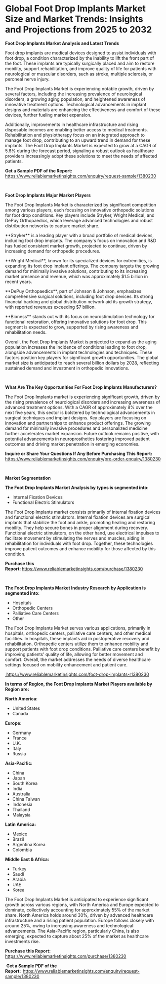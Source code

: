 <p><h1>Global Foot Drop Implants Market Size and Market Trends: Insights and Projections from 2025 to 2032</h1></p><p><strong>Foot Drop Implants Market Analysis and Latest Trends</strong></p>
<p><p>Foot drop implants are medical devices designed to assist individuals with foot drop, a condition characterized by the inability to lift the front part of the foot. These implants are typically surgically placed and aim to restore mobility, support rehabilitation, and improve quality of life for patients with neurological or muscular disorders, such as stroke, multiple sclerosis, or peroneal nerve injury.</p><p>The Foot Drop Implants Market is experiencing notable growth, driven by several factors, including the increasing prevalence of neurological disorders, a growing aging population, and heightened awareness of innovative treatment options. Technological advancements in implant designs and materials are enhancing the effectiveness and comfort of these devices, further fueling market expansion. </p><p>Additionally, improvements in healthcare infrastructure and rising disposable incomes are enabling better access to medical treatments. Rehabilitation and physiotherapy focus on an integrated approach to manage foot drop, contributing to an upward trend in demand for these implants. The Foot Drop Implants Market is expected to grow at a CAGR of 5.6% during the forecast period, signaling a robust outlook as healthcare providers increasingly adopt these solutions to meet the needs of affected patients.</p></p>
<p><strong>Get a Sample PDF of the Report:&nbsp;</strong> <a href="https://www.reliablemarketinsights.com/enquiry/request-sample/1380230?utm_campaign=3284&utm_medium=2&utm_source=Github&utm_content=ia&utm_term=13042025&utm_id=foot-drop-implants">https://www.reliablemarketinsights.com/enquiry/request-sample/1380230</a></p>
<p>&nbsp;</p>
<p><strong>Foot Drop Implants Major Market Players</strong></p>
<p><p>The Foot Drop Implants Market is characterized by significant competition among various players, each focusing on innovative orthopedic solutions for foot drop conditions. Key players include Stryker, Wright Medical, and DePuy Orthopaedics, which leverage advanced technologies and robust distribution networks to capture market share.</p><p>**Stryker** is a leading player with a broad portfolio of medical devices, including foot drop implants. The company's focus on innovation and R&D has fueled consistent market growth, projected to continue, driven by increasing demand for orthopedic procedures.</p><p>**Wright Medical**, known for its specialized devices for extremities, is expanding its foot drop implant offerings. The company targets the growing demand for minimally invasive solutions, contributing to its increasing market presence and revenue, which was approximately $1.5 billion in recent years.</p><p>**DePuy Orthopaedics**, part of Johnson & Johnson, emphasizes comprehensive surgical solutions, including foot drop devices. Its strong financial backing and global distribution network aid its growth strategy, with reported revenues exceeding $7 billion.</p><p>**Bioness** stands out with its focus on neurostimulation technology for functional restoration, offering innovative solutions for foot drop. This segment is expected to grow, supported by rising awareness and rehabilitation needs.</p><p>Overall, the Foot Drop Implants Market is projected to expand as the aging population increases the incidence of conditions leading to foot drop, alongside advancements in implant technologies and techniques. These factors position key players for significant growth opportunities. The global market size is anticipated to reach several billion dollars by 2028, reflecting sustained demand and investment in orthopedic innovations.</p></p>
<p>&nbsp;</p>
<p><strong>What Are The Key Opportunities For Foot Drop Implants Manufacturers?</strong></p>
<p><p>The Foot Drop Implants market is experiencing significant growth, driven by the rising prevalence of neurological disorders and increasing awareness of advanced treatment options. With a CAGR of approximately 8% over the next five years, this sector is bolstered by technological advancements in surgical techniques and implant designs. Key players are focusing on innovation and partnerships to enhance product offerings. The growing demand for minimally invasive procedures and personalized medicine further accelerates market expansion. Future outlook remains positive, with potential advancements in neuroprosthetics fostering improved patient outcomes and driving market penetration in emerging economies.</p></p>
<p><strong>Inquire or Share Your Questions If Any Before Purchasing This Report:</strong> <a href="https://www.reliablemarketinsights.com/enquiry/pre-order-enquiry/1380230?utm_campaign=3284&utm_medium=2&utm_source=Github&utm_content=ia&utm_term=13042025&utm_id=foot-drop-implants">https://www.reliablemarketinsights.com/enquiry/pre-order-enquiry/1380230</a></p>
<p>&nbsp;</p>
<p><strong>Market Segmentation</strong></p>
<p><strong>The Foot Drop Implants Market Analysis by types is segmented into:</strong></p>
<p><ul><li>Internal Fixation Devices</li><li>Functional Electric Stimulators</li></ul></p>
<p><p>The Foot Drop Implants market consists primarily of internal fixation devices and functional electric stimulators. Internal fixation devices are surgical implants that stabilize the foot and ankle, promoting healing and restoring mobility. They help secure bones in proper alignment during recovery. Functional electric stimulators, on the other hand, use electrical impulses to facilitate movement by stimulating the nerves and muscles, aiding in rehabilitation for individuals with foot drop. Together, these technologies improve patient outcomes and enhance mobility for those affected by this condition.</p></p>
<p><strong>Purchase this Report:&nbsp;</strong><a href="https://www.reliablemarketinsights.com/purchase/1380230?utm_campaign=3284&utm_medium=2&utm_source=Github&utm_content=ia&utm_term=13042025&utm_id=foot-drop-implants">https://www.reliablemarketinsights.com/purchase/1380230</a></p>
<p>&nbsp;</p>
<p><strong>The Foot Drop Implants Market Industry Research by Application is segmented into:</strong></p>
<p><ul><li>Hospitals</li><li>Orthopedic Centers</li><li>Palliative Care Centers</li><li>Other</li></ul></p>
<p><p>The Foot Drop Implants Market serves various applications, primarily in hospitals, orthopedic centers, palliative care centers, and other medical facilities. In hospitals, these implants aid in postoperative recovery and rehabilitation. Orthopedic centers utilize them to enhance mobility and support patients with foot drop conditions. Palliative care centers benefit by improving patients' quality of life, allowing for better movement and comfort. Overall, the market addresses the needs of diverse healthcare settings focused on mobility enhancement and patient care.</p></p>
<p><a href="https://www.reliablemarketinsights.com/foot-drop-implants-r1380230?utm_campaign=3284&utm_medium=2&utm_source=Github&utm_content=ia&utm_term=13042025&utm_id=foot-drop-implants">&nbsp;https://www.reliablemarketinsights.com/foot-drop-implants-r1380230</a></p>
<p><strong>In terms of Region, the Foot Drop Implants Market Players available by Region are:</strong></p>
<p>
    <p> <strong> North America: </strong>
        <ul>
            <li>United States</li>
            <li>Canada</li>
        </ul>
        </p> 
    <p> <strong> Europe: </strong>
        <ul>
            <li>Germany</li>
            <li>France</li>
            <li>U.K.</li>
            <li>Italy</li>
            <li>Russia</li>
        </ul>
        </p> 
    <p> <strong> Asia-Pacific: </strong>
        <ul>
            <li>China</li>
            <li>Japan</li>
            <li>South Korea</li>
            <li>India</li>
            <li>Australia</li>
            <li>China Taiwan</li>
            <li>Indonesia</li>
            <li>Thailand</li>
            <li>Malaysia</li>
        </ul>
        </p> 
    <p> <strong> Latin America: </strong>
        <ul>
            <li>Mexico</li>
            <li>Brazil</li>
            <li>Argentina Korea</li>
            <li>Colombia</li>
        </ul>
        </p> 
    <p> <strong> Middle East & Africa: </strong>
        <ul>
            <li>Turkey</li>
            <li>Saudi</li>
            <li>Arabia</li>
            <li>UAE</li>
            <li>Korea</li>
        </ul>
    </p>
    </p>
<p><p>The Foot Drop Implants Market is anticipated to experience significant growth across various regions, with North America and Europe expected to dominate, collectively accounting for approximately 55% of the market share. North America holds around 30%, driven by advanced healthcare infrastructure and a rising patient population. Europe follows closely with around 25%, owing to increasing awareness and technological advancements. The Asia-Pacific region, particularly China, is also emerging, expected to capture about 25% of the market as healthcare investments rise.</p></p>
<p><strong>Purchase this Report: </strong><a href="https://www.reliablemarketinsights.com/purchase/1380230?utm_campaign=3284&utm_medium=2&utm_source=Github&utm_content=ia&utm_term=13042025&utm_id=foot-drop-implants">https://www.reliablemarketinsights.com/purchase/1380230</a></p>
<p>&nbsp;<strong>Get a Sample PDF of the Report:&nbsp;&nbsp;</strong><a href="https://www.reliablemarketinsights.com/enquiry/request-sample/1380230?utm_campaign=3284&utm_medium=2&utm_source=Github&utm_content=ia&utm_term=13042025&utm_id=foot-drop-implants">https://www.reliablemarketinsights.com/enquiry/request-sample/1380230</a></p>
<p><strong></strong></p>
<p><p></p><p></p><p></p></p>